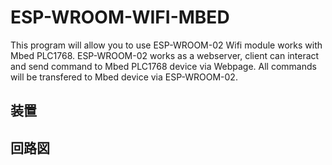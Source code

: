 # ESP-WROOM-WIFI-MBED
This program will allow you to use ESP-WROOM-02 Wifi module works with Mbed PLC1768. 
ESP-WROOM-02 works as a webserver, client can interact and send command to Mbed PLC1768 device via Webpage. 
All commands will be transfered to Mbed device via ESP-WROOM-02.

## 装置




## 回路図


